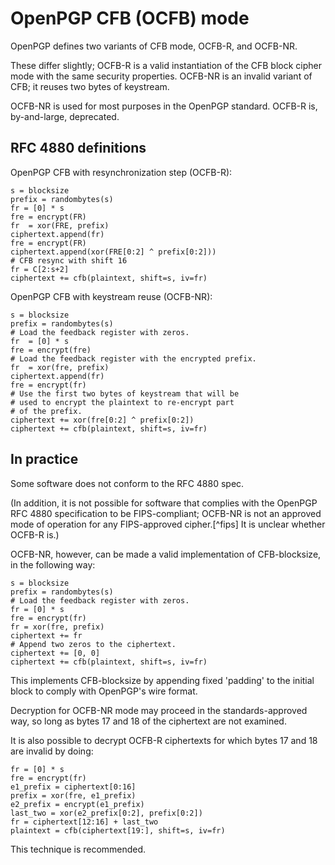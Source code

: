 # OpenPGP CFB (OCFB) mode

OpenPGP defines two variants of CFB mode, OCFB-R, and OCFB-NR.

These differ slightly; OCFB-R is a valid instantiation of the CFB block
cipher mode with the same security properties. OCFB-NR is an invalid
variant of CFB; it reuses two bytes of keystream.

OCFB-NR is used for most purposes in the OpenPGP standard. OCFB-R is,
by-and-large, deprecated.

## RFC 4880 definitions

OpenPGP CFB with resynchronization step (OCFB-R):

    s = blocksize
    prefix = randombytes(s)
    fr = [0] * s
    fre = encrypt(FR)
    fr  = xor(FRE, prefix)
    ciphertext.append(fr)
    fre = encrypt(FR)
    ciphertext.append(xor(FRE[0:2] ^ prefix[0:2]))
    # CFB resync with shift 16
    fr = C[2:s+2]
    ciphertext += cfb(plaintext, shift=s, iv=fr)

OpenPGP CFB with keystream reuse (OCFB-NR):

    s = blocksize
    prefix = randombytes(s)
    # Load the feedback register with zeros.
    fr  = [0] * s
    fre = encrypt(fre)
    # Load the feedback register with the encrypted prefix.
    fr  = xor(fre, prefix)
    ciphertext.append(fr)
    fre = encrypt(fr)
    # Use the first two bytes of keystream that will be
    # used to encrypt the plaintext to re-encrypt part
    # of the prefix.
    ciphertext += xor(fre[0:2] ^ prefix[0:2])
    ciphertext += cfb(plaintext, shift=s, iv=fr)

## In practice

Some software does not conform to the RFC 4880 spec.

(In addition, it is not possible for software that complies with the
OpenPGP RFC 4880 specification to be FIPS-compliant; OCFB-NR is not
an approved mode of operation for any FIPS-approved cipher.[^fips]
It is unclear whether OCFB-R is.)

OCFB-NR, however, can be made a valid implementation of CFB-blocksize,
in the following way:

    s = blocksize
    prefix = randombytes(s)
    # Load the feedback register with zeros.
    fr = [0] * s
    fre = encrypt(fr)
    fr = xor(fre, prefix)
    ciphertext += fr
    # Append two zeros to the ciphertext.
    ciphertext += [0, 0]
    ciphertext += cfb(plaintext, shift=s, iv=fr)

This implements CFB-blocksize by appending fixed 'padding' to the
initial block to comply with OpenPGP's wire format.

Decryption for OCFB-NR mode may proceed in the standards-approved way,
so long as bytes 17 and 18 of the ciphertext are not examined.

It is also possible to decrypt OCFB-R ciphertexts for which bytes 17
and 18 are invalid by doing:

    fr = [0] * s
    fre = encrypt(fr)
    e1_prefix = ciphertext[0:16]
    prefix = xor(fre, e1_prefix)
    e2_prefix = encrypt(e1_prefix)
    last_two = xor(e2_prefix[0:2], prefix[0:2])
    fr = ciphertext[12:16] + last_two
    plaintext = cfb(ciphertext[19:], shift=s, iv=fr)

This technique is recommended.

